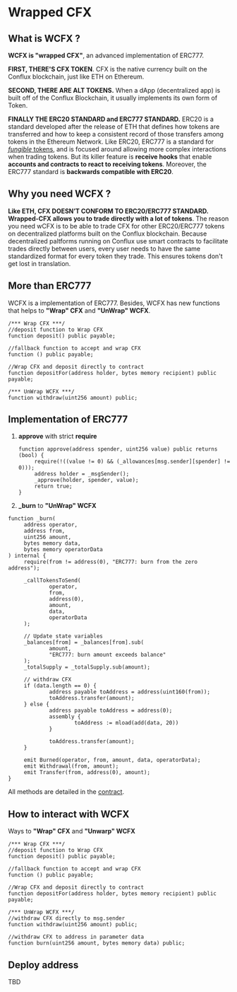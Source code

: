 # Wrapped CFX

## What is WCFX ?

**WCFX is "wrapped CFX"**, an advanced implementation of ERC777.

**FIRST, THERE'S CFX TOKEN**. CFX is the native currency built on the Conflux blockchain, just like ETH on Ethereum.

**SECOND, THERE ARE ALT TOKENS.** When a dApp (decentralized app) is built off of the Conflux Blockchain, it usually implements its own form of Token. 

**FINALLY THE ERC20 STANDARD and ERC777 STANDARD.** ERC20 is a standard developed after the release of ETH that defines how tokens are transferred and how to keep a consistent record of those transfers among tokens in the Ethereum Network. Like ERC20, ERC777 is a standard for [*fungible* tokens](https://docs.openzeppelin.com/contracts/2.x/tokens#different-kinds-of-tokens), and is focused around allowing more complex interactions when trading tokens. But its killer feature is **receive hooks** that enable **accounts and contracts to react to receiving tokens**. Moreover, the ERC777 standard is **backwards compatible with ERC20**. 


## Why you need WCFX ?

**Like ETH, CFX DOESN’T CONFORM TO ERC20/ERC777 STANDARD. Wrapped-CFX allows you to trade directly with a lot of tokens**. The reason you need wCFX is to be able to trade CFX for other ERC20/ERC777 tokens on decentralized platforms built on the Conflux blockchain. Because decentralized paltforms running on Conflux use smart contracts to facilitate trades directly between users, every user needs to have the same standardized format for every token they trade. This ensures tokens don't get lost in translation. 

## More than ERC777

WCFX is a implementation of ERC777. Besides, WCFX has new functions that helps to **"Wrap" CFX** and **"UnWrap" WCFX**.

```solidity
/*** Wrap CFX ***/
//deposit function to Wrap CFX
function deposit() public payable;

//fallback function to accept and wrap CFX 
function () public payable;

//Wrap CFX and deposit directly to contract
function depositFor(address holder, bytes memory recipient) public payable;

/*** UnWrap WCFX ***/
function withdraw(uint256 amount) public;
```

## Implementation of ERC777
1. **approve** with strict **require**

   ```solidity
   function approve(address spender, uint256 value) public returns (bool) {
   		require(!((value != 0) && (_allowances[msg.sender][spender] != 0)));
   		address holder = _msgSender();
   		_approve(holder, spender, value);
   		return true;
   }
   ```

2.  **_burn** to **"UnWrap" WCFX** 

   ```solidity
   function _burn(
   		address operator,
   		address from,
   		uint256 amount,
   		bytes memory data,
   		bytes memory operatorData
   ) internal {
   		require(from != address(0), "ERC777: burn from the zero address");
   
   		_callTokensToSend(
   				operator,
   				from,
   				address(0),
   				amount,
   				data,
   				operatorData
   		);
   
   		// Update state variables
   		_balances[from] = _balances[from].sub(
   				amount,
   				"ERC777: burn amount exceeds balance"
   		);
   		_totalSupply = _totalSupply.sub(amount);
   
   		// withdraw CFX
   		if (data.length == 0) {
   				address payable toAddress = address(uint160(from));
   				toAddress.transfer(amount);
   		} else {
   				address payable toAddress = address(0);
   				assembly {
   						toAddress := mload(add(data, 20))
   				}
   
   				toAddress.transfer(amount);
   		}
   
   		emit Burned(operator, from, amount, data, operatorData);
   		emit Withdrawal(from, amount);
   		emit Transfer(from, address(0), amount);
   }
   ```

   

All methods are detailed in the [contract](/contracts/WrappedCfx.sol).

## How to interact with WCFX

Ways to **"Wrap" CFX** and **"Unwarp" WCFX** 

```solidity
/*** Wrap CFX ***/
//deposit function to Wrap CFX
function deposit() public payable;

//fallback function to accept and wrap CFX 
function () public payable;

//Wrap CFX and deposit directly to contract
function depositFor(address holder, bytes memory recipient) public payable;

/*** UnWrap WCFX ***/
//withdraw CFX directly to msg.sender
function withdraw(uint256 amount) public;

//withdraw CFX to address in parameter data
function burn(uint256 amount, bytes memory data) public;
```
## Deploy address

TBD

